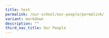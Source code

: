 ```yaml
---
title: test
permalink: /our-school/our-people/permalink/
variant: markdown
description: ""
third_nav_title: Our People
---
```


